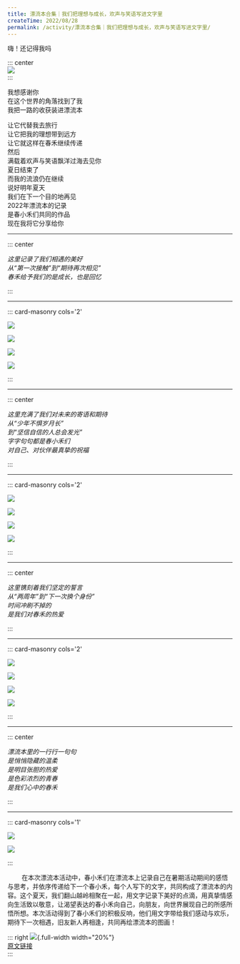 ```yaml
---
title: 漂流本合集｜我们把理想与成长，欢声与笑语写进文字里
createTime: 2022/08/28
permalink: /activity/漂流本合集｜我们把理想与成长，欢声与笑语写进文字里/
---
```


嗨！还记得我吗  

::: center  
![](./漂流本合集｜我们把理想与成长，欢声与笑语写进文字里/1.jpg)  
:::  

我想感谢你  
在这个世界的角落找到了我  
我把一路的收获装进漂流本  

让它代替我去旅行  
让它把我的理想带到远方  
让它就这样在春禾继续传递  
然后  
满载着欢声与笑语飘洋过海去见你  
夏日结束了  
而我的流浪仍在继续  
说好明年夏天  
我们在下一个目的地再见  
2022年漂流本的记录  
是春小禾们共同的作品  
现在我将它分享给你  

-------------------------------------------------------------------

::: center  

*这里记录了我们相遇的美好*  
*从“第一次接触”到“期待再次相见”*  
*春禾给予我们的是成长，也是回忆*  

:::  

-------------------------------------------------------------------

::: card-masonry cols='2'

![](./漂流本合集｜我们把理想与成长，欢声与笑语写进文字里/2.jpg)  

![](./漂流本合集｜我们把理想与成长，欢声与笑语写进文字里/3.jpg)  

![](./漂流本合集｜我们把理想与成长，欢声与笑语写进文字里/4.jpg)  

![](./漂流本合集｜我们把理想与成长，欢声与笑语写进文字里/5.jpg)  

:::

-------------------------------------------------------------------

::: center  

*这里充满了我们对未来的寄语和期待*  
*从“少年不惧岁月长”*  
*到“坚信自信的人总会发光”*  
*字字句句都是春小禾们*  
*对自己、对伙伴最真挚的祝福*  

:::

-------------------------------------------------------------------

::: card-masonry cols='2'

![](./漂流本合集｜我们把理想与成长，欢声与笑语写进文字里/6.jpg)  

![](./漂流本合集｜我们把理想与成长，欢声与笑语写进文字里/7.jpg)  

![](./漂流本合集｜我们把理想与成长，欢声与笑语写进文字里/8.jpg)  

![](./漂流本合集｜我们把理想与成长，欢声与笑语写进文字里/9.jpg)  

:::

-------------------------------------------------------------------

::: center  

*这里镌刻着我们坚定的誓言*  
*从“两周年”到“下一次换个身份”*  
*时间冲刷不掉的*  
*是我们对春禾的热爱*  

:::

-------------------------------------------------------------------

::: card-masonry cols='2'

![](./漂流本合集｜我们把理想与成长，欢声与笑语写进文字里/10.jpg)  

![](./漂流本合集｜我们把理想与成长，欢声与笑语写进文字里/11.jpg)  

![](./漂流本合集｜我们把理想与成长，欢声与笑语写进文字里/12.jpg)  

![](./漂流本合集｜我们把理想与成长，欢声与笑语写进文字里/13.jpg)  

:::

-------------------------------------------------------------------

::: center  

*漂流本里的一行行一句句*  
*是悄悄隐藏的温柔*  
*是明目张胆的热爱*  
*是色彩浓烈的青春*  
*是我们心中的春禾* 

:::

-------------------------------------------------------------------

::: card-masonry cols='1'

![](./漂流本合集｜我们把理想与成长，欢声与笑语写进文字里/14.jpg)  

![](./漂流本合集｜我们把理想与成长，欢声与笑语写进文字里/15.jpg)   

:::

$\qquad$在本次漂流本活动中，春小禾们在漂流本上记录自己在暑期活动期间的感悟与思考，并依序传递给下一个春小禾，每个人写下的文字，共同构成了漂流本的内容。这个夏天，我们翻山越岭相聚在一起，用文字记录下美好的点滴，用真挚情感向生活致以敬意，让渴望表达的春小禾向自己，向朋友，向世界展现自己的所感所悟所想。本次活动得到了春小禾们的积极反响，他们用文字带给我们感动与欢乐，期待下一次相遇，旧友新人再相逢，共同再绘漂流本的图画！  

::: right
![](./漂流本合集｜我们把理想与成长，欢声与笑语写进文字里/禾小阅.svg){.full-width width="20%"}  
[原文链接](https://mp.weixin.qq.com/s/cJzqA2NHFEwqOdjY9BXqAA)  
:::